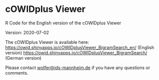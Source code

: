 # cOWIDplus Viewer
R Code for the English version of the cOWIDplus Viewer

Version: 2020-07-02

The cOWIDplus Viewer is available here:
https://owid.shinyapps.io/cOWIDplusViewer_BigramSearch_en/ (English version)
https://owid.shinyapps.io/cOWIDplusViewer_BigramSearch/ (German version)

Please contact wolfer@ids-mannheim.de if you have any questions or comments.
